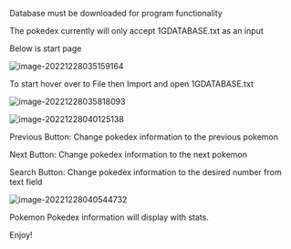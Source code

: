 Database must be downloaded for program functionality

The pokedex currently will only accept 1GDATABASE.txt as an input

Below is start page

![image-20221228035159164](C:\Users\Andy\AppData\Roaming\Typora\typora-user-images\image-20221228035159164.png)

To start hover over to File then Import and open 1GDATABASE.txt 

![image-20221228035818093](C:\Users\Andy\AppData\Roaming\Typora\typora-user-images\image-20221228035818093.png)

![image-20221228040125138](C:\Users\Andy\AppData\Roaming\Typora\typora-user-images\image-20221228040125138.png)

Previous Button: Change pokedex information to the previous pokemon

Next Button: Change pokedex information to the next pokemon

Search Button: Change pokedex information to the desired number from text field

![image-20221228040544732](C:\Users\Andy\AppData\Roaming\Typora\typora-user-images\image-20221228040544732.png)

Pokemon Pokedex information will display with stats.

Enjoy!